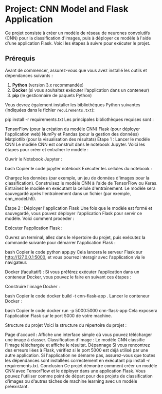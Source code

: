 # Project: CNN Model and Flask Application

Ce projet consiste à créer un modèle de réseau de neurones convolutifs (CNN) pour la classification d'images, puis à déployer ce modèle à l'aide d'une application Flask. Voici les étapes à suivre pour exécuter le projet.

## Prérequis

Avant de commencer, assurez-vous que vous avez installé les outils et dépendances suivants :

1. **Python** (version 3.x recommandée)
2. **Docker** (si vous souhaitez exécuter l'application dans un conteneur)
3. **pip** (le gestionnaire de paquets Python)

Vous devrez également installer les bibliothèques Python suivantes (indiquées dans le fichier `requirements.txt`):


pip install -r requirements.txt
Les principales bibliothèques requises sont :

TensorFlow (pour la création du modèle CNN)
Flask (pour déployer l'application web)
NumPy et Pandas (pour la gestion des données)
Matplotlib (pour la visualisation des résultats)
Étape 1 : Lancer le modèle CNN
Le modèle CNN est construit dans le notebook Jupyter. Voici les étapes pour créer et entraîner le modèle :

Ouvrir le Notebook Jupyter :

bash
Copier le code
jupyter notebook
Exécuter les cellules du notebook :

Chargez les données (par exemple, un jeu de données d'images pour la classification).
Construisez le modèle CNN à l'aide de TensorFlow ou Keras.
Entraînez le modèle en exécutant la cellule d'entraînement.
Le modèle sera sauvegardé après l'entraînement dans un fichier (par exemple, cnn_model.h5).

Étape 2 : Déployer l'application Flask
Une fois que le modèle est formé et sauvegardé, vous pouvez déployer l'application Flask pour servir ce modèle. Voici comment procéder :

Exécuter l'application Flask :

Ouvrez un terminal, allez dans le répertoire du projet, puis exécutez la commande suivante pour démarrer l'application Flask :

bash
Copier le code
python app.py
Cela lancera le serveur Flask sur http://127.0.0.1:5000, et vous pourrez interagir avec l'application via le navigateur.

Docker (facultatif) : Si vous préférez exécuter l'application dans un conteneur Docker, vous pouvez le faire en suivant ces étapes :

Construire l'image Docker :

bash
Copier le code
docker build -t cnn-flask-app .
Lancer le conteneur Docker :

bash
Copier le code
docker run -p 5000:5000 cnn-flask-app
Cela exposera l'application Flask sur le port 5000 de votre machine.

Structure du projet
Voici la structure du répertoire du projet :

Page d'accueil : Affiche une interface simple où vous pouvez télécharger une image à classer.
Classification d'image : Le modèle CNN classifie l'image téléchargée et affiche le résultat.
Dépannage
Si vous rencontrez des erreurs liées à Flask, vérifiez si le port 5000 est déjà utilisé par une autre application.
Si l'application ne démarre pas, assurez-vous que toutes les dépendances sont installées correctement en exécutant pip install -r requirements.txt.
Conclusion
Ce projet démontre comment créer un modèle CNN avec TensorFlow et le déployer dans une application Flask. Vous pouvez l'utiliser comme point de départ pour des projets de classification d'images ou d'autres tâches de machine learning avec un modèle préexistant.
